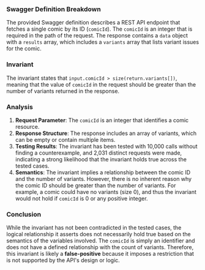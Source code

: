 ### Swagger Definition Breakdown
The provided Swagger definition describes a REST API endpoint that fetches a single comic by its ID (`comicId`). The `comicId` is an integer that is required in the path of the request. The response contains a `data` object with a `results` array, which includes a `variants` array that lists variant issues for the comic.

### Invariant
The invariant states that `input.comicId > size(return.variants[])`, meaning that the value of `comicId` in the request should be greater than the number of variants returned in the response.

### Analysis
1. **Request Parameter**: The `comicId` is an integer that identifies a comic resource.
2. **Response Structure**: The response includes an array of variants, which can be empty or contain multiple items.
3. **Testing Results**: The invariant has been tested with 10,000 calls without finding a counterexample, and 2,031 distinct requests were made, indicating a strong likelihood that the invariant holds true across the tested cases.
4. **Semantics**: The invariant implies a relationship between the comic ID and the number of variants. However, there is no inherent reason why the comic ID should be greater than the number of variants. For example, a comic could have no variants (size 0), and thus the invariant would not hold if `comicId` is 0 or any positive integer.

### Conclusion
While the invariant has not been contradicted in the tested cases, the logical relationship it asserts does not necessarily hold true based on the semantics of the variables involved. The `comicId` is simply an identifier and does not have a defined relationship with the count of variants. Therefore, this invariant is likely a **false-positive** because it imposes a restriction that is not supported by the API's design or logic.

